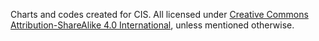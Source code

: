 Charts and codes created for CIS. All licensed under [Creative Commons Attribution-ShareAlike 4.0 International](https://creativecommons.org/licenses/by-sa/4.0/), unless mentioned otherwise.
